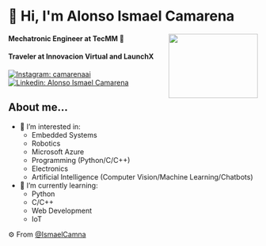 # 👋 Hi, I'm Alonso Ismael Camarena
<img align='right' src="https://blog.fusiontribal.com/wp-content/uploads/2014/03/OctoCats-GitHub-daftpunktocat-thomas.gif" height="130" width="180">

#### Mechatronic Engineer at TecMM 🤖
#### Traveler at Innovacion Virtual and LaunchX
[![Instagram: camarenaai](https://img.shields.io/badge/-camarenaai-gray?style=flat-square&logo=Instagram&logoColor=white&link=https://www.instagram.com/CamarenaAI/)](https://www.instagram.com/CamarenaAI/)
[![Linkedin: Alonso Ismael Camarena](https://img.shields.io/badge/-AlonsoIsmaelCamarena-blue?style=flat-square&logo=Linkedin&logoColor=white&link=https://www.linkedin.com/in/camarenaai/)](https://www.linkedin.com/in/camarenaai/)

                                                                                                                       
## About me...
- 👀 I’m interested in:
     - Embedded Systems
     - Robotics
     - Microsoft Azure
     - Programming (Python/C/C++)
     - Electronics
     - Artificial Intelligence (Computer Vision/Machine Learning/Chatbots)
- 🌱 I’m currently learning:
     - Python
     - C/C++
     - Web Development
     - IoT

⚙️ From [@IsmaelCamna](https://github.com/IsmaelCamna)
